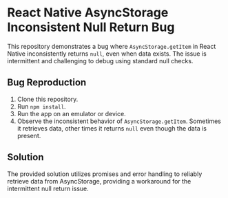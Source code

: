 # React Native AsyncStorage Inconsistent Null Return Bug

This repository demonstrates a bug where `AsyncStorage.getItem` in React Native inconsistently returns `null`, even when data exists.  The issue is intermittent and challenging to debug using standard null checks.

## Bug Reproduction

1. Clone this repository.
2. Run `npm install`.
3. Run the app on an emulator or device.
4. Observe the inconsistent behavior of `AsyncStorage.getItem`. Sometimes it retrieves data, other times it returns `null` even though the data is present.

## Solution

The provided solution utilizes promises and error handling to reliably retrieve data from AsyncStorage, providing a workaround for the intermittent null return issue. 